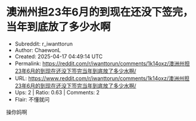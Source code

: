 # 澳洲州担23年6月的到现在还没下签完，当年到底放了多少水啊

- Subreddit: r_iwanttorun
- Author: ChaewonL
- Created: 2025-04-17 04:49:14 UTC
- Permalink: https://reddit.com/r/iwanttorun/comments/1k14oxz/澳洲州担23年6月的到现在还没下签完当年到底放了多少水啊/
- URL: https://www.reddit.com/r/iwanttorun/comments/1k14oxz/澳洲州担23年6月的到现在还没下签完当年到底放了多少水啊/
- Ups: 2 | Ratio: 0.63 | Comments: 2
- Flair: 不懂就问


操你妈啊


